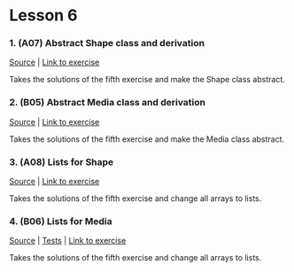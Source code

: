 # Lesson 6

### 1. (A07) Abstract Shape class and derivation
[Source](./A07_abstract_for_shape/ExerciseSolution/) | [Link to exercise](http://fsr.github.io/csharp-lessons/exercises/A07_abstract_for_shape.html)

Takes the solutions of the fifth exercise and make the Shape class abstract.

### 2. (B05) Abstract Media class and derivation
[Source](./B05_abstract_for_media/ExerciseSolution/) | [Link to exercise](http://fsr.github.io/csharp-lessons/exercises/B05_abstract_for_media.html)

Takes the solutions of the fifth exercise and make the Media class abstract.

### 3. (A08) Lists for Shape
[Source](./A08_lists_for_shapes/ExerciseSolution/) | [Link to exercise](http://fsr.github.io/csharp-lessons/exercises/A08_lists_for_shapes.html)

Takes the solutions of the fifth exercise and change all arrays to lists.

### 4. (B06) Lists for Media
[Source](./B06_collections_for_media/ExerciseSolution/) | [Tests](./B06_collections_for_media/Tests/) | [Link to exercise](http://fsr.github.io/csharp-lessons/exercises/B06_collections_for_media.html)

Takes the solutions of the fifth exercise and change all arrays to lists.